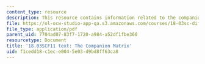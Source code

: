 ```yaml
---
content_type: resource
description: This resource contains information related to the companion matrix.
file: https://ol-ocw-studio-app-qa.s3.amazonaws.com/courses/18-03sc-differential-equations-fall-2011/f1cedd18c1ece0045e03d9bd8ff63ca8_MIT18_03SCF11_s32_9text.pdf
file_type: application/pdf
parent_uid: 7704ad07-83f7-1720-a984-a52df1fbe360
resourcetype: Document
title: '18.03SCF11 text: The Companion Matrix'
uid: f1cedd18-c1ec-e004-5e03-d9bd8ff63ca8
---
```

